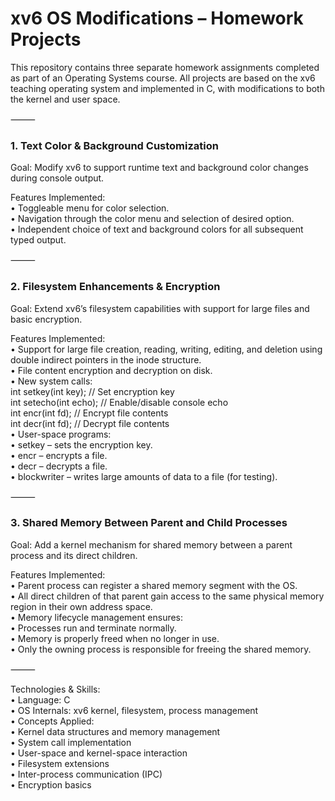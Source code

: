 # xv6 OS Modifications – Homework Projects

This repository contains three separate homework assignments completed as part of an Operating Systems course.
All projects are based on the xv6 teaching operating system and implemented in C, with modifications to both the kernel and user space.

⸻

### 1.	Text Color & Background Customization

Goal:
Modify xv6 to support runtime text and background color changes during console output.

Features Implemented: </br>
	•	Toggleable menu for color selection. </br>
	•	Navigation through the color menu and selection of desired option. </br>
	•	Independent choice of text and background colors for all subsequent typed output. </br>

⸻

### 2.	Filesystem Enhancements & Encryption

Goal:
Extend xv6’s filesystem capabilities with support for large files and basic encryption.

Features Implemented: </br>
	•	Support for large file creation, reading, writing, editing, and deletion using double indirect pointers in the inode structure. </br>
	•	File content encryption and decryption on disk. </br>
	•	New system calls: </br>
int setkey(int key);   // Set encryption key </br>
int setecho(int echo); // Enable/disable console echo </br>
int encr(int fd);      // Encrypt file contents </br>
int decr(int fd);      // Decrypt file contents </br>
	•	User-space programs:</br> 
	•	setkey – sets the encryption key.</br>
	•	encr – encrypts a file.</br>
	•	decr – decrypts a file.</br>
	•	blockwriter – writes large amounts of data to a file (for testing).</br>

⸻

### 3.	Shared Memory Between Parent and Child Processes

Goal:
Add a kernel mechanism for shared memory between a parent process and its direct children.

Features Implemented:</br>
	•	Parent process can register a shared memory segment with the OS.</br>
	•	All direct children of that parent gain access to the same physical memory region in their own address space.</br>
	•	Memory lifecycle management ensures:</br>
	•	Processes run and terminate normally.</br>
	•	Memory is properly freed when no longer in use.</br>
	•	Only the owning process is responsible for freeing the shared memory.</br>

⸻

Technologies & Skills:</br>
	•	Language: C</br>
	•	OS Internals: xv6 kernel, filesystem, process management</br>
	•	Concepts Applied:</br>
	•	Kernel data structures and memory management</br>
	•	System call implementation</br>
	•	User-space and kernel-space interaction</br>
	•	Filesystem extensions</br>
	•	Inter-process communication (IPC)</br>
	•	Encryption basics</br>

